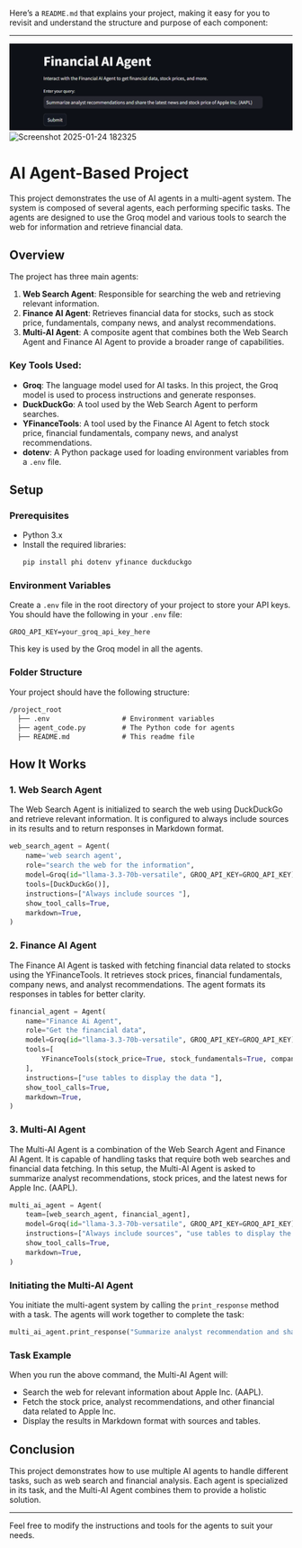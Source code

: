 Here’s a `README.md` that explains your project, making it easy for you to revisit and understand the structure and purpose of each component:

---
![alt text](<Screenshot 2025-03-29 161719.png>)
![Screenshot 2025-01-24 182325](https://github.com/user-attachments/assets/6bec385f-8ca5-42c3-8012-3ff79ffe9113)


# AI Agent-Based Project

This project demonstrates the use of AI agents in a multi-agent system. The system is composed of several agents, each performing specific tasks. The agents are designed to use the Groq model and various tools to search the web for information and retrieve financial data.

## Overview

The project has three main agents:
1. **Web Search Agent**: Responsible for searching the web and retrieving relevant information.
2. **Finance AI Agent**: Retrieves financial data for stocks, such as stock price, fundamentals, company news, and analyst recommendations.
3. **Multi-AI Agent**: A composite agent that combines both the Web Search Agent and Finance AI Agent to provide a broader range of capabilities.

### Key Tools Used:
- **Groq**: The language model used for AI tasks. In this project, the Groq model is used to process instructions and generate responses.
- **DuckDuckGo**: A tool used by the Web Search Agent to perform searches.
- **YFinanceTools**: A tool used by the Finance AI Agent to fetch stock price, financial fundamentals, company news, and analyst recommendations.
- **dotenv**: A Python package used for loading environment variables from a `.env` file.

## Setup

### Prerequisites
- Python 3.x
- Install the required libraries:
  ```bash
  pip install phi dotenv yfinance duckduckgo
  ```

### Environment Variables
Create a `.env` file in the root directory of your project to store your API keys. You should have the following in your `.env` file:

```env
GROQ_API_KEY=your_groq_api_key_here
```

This key is used by the Groq model in all the agents.

### Folder Structure

Your project should have the following structure:

```
/project_root
  ├── .env                  # Environment variables
  ├── agent_code.py         # The Python code for agents
  ├── README.md             # This readme file
```

## How It Works

### 1. Web Search Agent
The Web Search Agent is initialized to search the web using DuckDuckGo and retrieve relevant information. It is configured to always include sources in its results and to return responses in Markdown format.

```python
web_search_agent = Agent(
    name='web search agent',
    role="search the web for the information",
    model=Groq(id="llama-3.3-70b-versatile", GROQ_API_KEY=GROQ_API_KEY),
    tools=[DuckDuckGo()],
    instructions=["Always include sources "],
    show_tool_calls=True,
    markdown=True,
)
```

### 2. Finance AI Agent
The Finance AI Agent is tasked with fetching financial data related to stocks using the YFinanceTools. It retrieves stock prices, financial fundamentals, company news, and analyst recommendations. The agent formats its responses in tables for better clarity.

```python
financial_agent = Agent(
    name="Finance Ai Agent",
    role="Get the financial data",
    model=Groq(id="llama-3.3-70b-versatile", GROQ_API_KEY=GROQ_API_KEY),
    tools=[
        YFinanceTools(stock_price=True, stock_fundamentals=True, company_news=True, analyst_recommendations=True),
    ],
    instructions=["use tables to display the data "],
    show_tool_calls=True,
    markdown=True,
)
```

### 3. Multi-AI Agent
The Multi-AI Agent is a combination of the Web Search Agent and Finance AI Agent. It is capable of handling tasks that require both web searches and financial data fetching. In this setup, the Multi-AI Agent is asked to summarize analyst recommendations, stock prices, and the latest news for Apple Inc. (AAPL).

```python
multi_ai_agent = Agent(
    team=[web_search_agent, financial_agent],
    model=Groq(id="llama-3.3-70b-versatile", GROQ_API_KEY=GROQ_API_KEY),
    instructions=["Always include sources", "use tables to display the data"],
    show_tool_calls=True,
    markdown=True,
)
```

### Initiating the Multi-AI Agent
You initiate the multi-agent system by calling the `print_response` method with a task. The agents will work together to complete the task:

```python
multi_ai_agent.print_response("Summarize analyst recommendation and share the latest news and stock price of Apple Inc. (AAPL)")
```

### Task Example
When you run the above command, the Multi-AI Agent will:
- Search the web for relevant information about Apple Inc. (AAPL).
- Fetch the stock price, analyst recommendations, and other financial data related to Apple Inc.
- Display the results in Markdown format with sources and tables.

## Conclusion

This project demonstrates how to use multiple AI agents to handle different tasks, such as web search and financial analysis. Each agent is specialized in its task, and the Multi-AI Agent combines them to provide a holistic solution.

---

Feel free to modify the instructions and tools for the agents to suit your needs.

